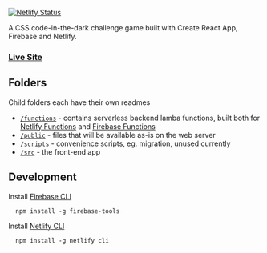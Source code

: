 [![Netlify Status](https://api.netlify.com/api/v1/badges/7185e6a7-6cbe-4c0e-b7bd-823ee8449f91/deploy-status)](https://app.netlify.com/sites/css-golf/deploys)

A CSS code-in-the-dark challenge game built with Create React App, Firebase and Netlify.

### **[Live Site](https://css-golf.netlify.com)**

## Folders

Child folders each have their own readmes

- [`/functions`](https://github.com/sterlingrobot/css-golf/tree/development/functions) - contains serverless backend lamba functions,
  built both for [Netlify Functions](https://app.netlify.com/sites/css-golf/functions) and [Firebase Functions](https://console.firebase.google.com/project/css-golf-dev/functions/list)
- [`/public`](https://github.com/sterlingrobot/css-golf/tree/development/public) - files that will be available as-is on the web server
- [`/scripts`](https://github.com/sterlingrobot/css-golf/tree/development/scripts) - convenience scripts, eg. migration, unused currently
- [`/src`](https://github.com/sterlingrobot/css-golf/tree/development/src) - the front-end app

## Development

Install [Firebase CLI](https://firebase.google.com/docs/cli)

```
  npm install -g firebase-tools
```

Install [Netlify CLI](https://docs.netlify.com/cli/get-started/)

```
  npm install -g netlify cli
```
